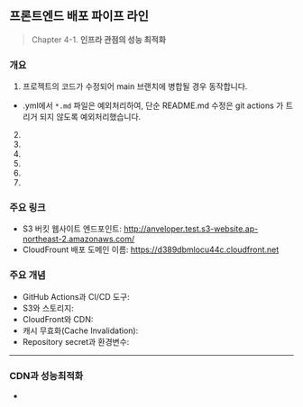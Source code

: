 ## 프론트엔드 배포 파이프 라인

> Chapter 4-1. **인프라 관점의 성능 최적화**

### 개요

1. 프로젝트의 코드가 수정되어 main 브랜치에 병합될 경우 동작합니다.
  - .yml에서 `*.md` 파일은 예외처리하여, 단순 README.md 수정은 git actions 가 트리거 되지 않도록 예외처리했습니다.
2.   
3.
4.
5.
6.
7.

### 주요 링크

- S3 버킷 웹사이트 엔드포인트: http://anveloper.test.s3-website.ap-northeast-2.amazonaws.com/
- CloudFrount 배포 도메인 이름: https://d389dbmlocu44c.cloudfront.net

### 주요 개념

- GitHub Actions과 CI/CD 도구:
- S3와 스토리지:
- CloudFront와 CDN:
- 캐시 무효화(Cache Invalidation):
- Repository secret과 환경변수:

---

### CDN과 성능최적화

-
